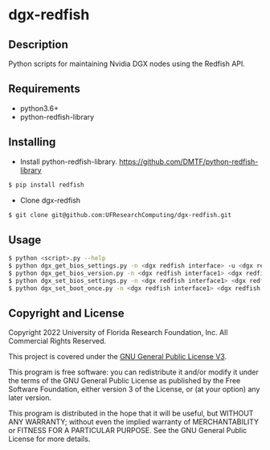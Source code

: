 # dgx-redfish

Description
----------
Python scripts for maintaining Nvidia DGX nodes using the Redfish API.

Requirements
----------
* python3.6+
* python-redfish-library

Installing
----------
* Install python-redfish-library. https://github.com/DMTF/python-redfish-library

```bash
$ pip install redfish
```

* Clone dgx-redfish

```bash
$ git clone git@github.com:UFResearchComputing/dgx-redfish.git
```

Usage
----------
```bash
$ python <script>.py --help
$ python dgx_get_bios_settings.py -n <dgx redfish interface> -u <dgx redfish username>
$ python dgx_get_bios_version.py -n <dgx redfish interface1> <dgx redfish interface2> -u <dgx redfish username>
$ python dgx_set_bios_settings.py -n <dgx redfish interface1> <dgx redfish interface2> -u <dgx redfish username> -f <dgx bios file>
$ python dgx_set_boot_once.py -n <dgx redfish interface1> <dgx redfish interface2> -u <dgx redfish username> -s <Pxe, Usb, Cd, Hdd, BiosSetup>
```

Copyright and License
---------------------

Copyright 2022 University of Florida Research Foundation, Inc. All Commercial Rights Reserved.

This project is covered under the [GNU General Public License V3](https://www.gnu.org/licenses/gpl-3.0.en.html).

This program is free software: you can redistribute it and/or modify it under the terms of the GNU General Public License as published by
the Free Software Foundation, either version 3 of the License, or (at your option) any later version.

This program is distributed in the hope that it will be useful, but WITHOUT ANY WARRANTY; without even the implied warranty of
MERCHANTABILITY or FITNESS FOR A PARTICULAR PURPOSE. See the GNU General Public License for more details.